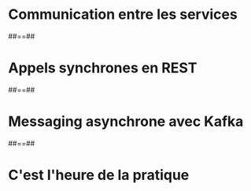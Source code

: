 <!-- .slide: class="transition bg-pink" -->

# Communication entre les services

##==##

# Appels synchrones en REST

##==##

# Messaging asynchrone avec Kafka

##==##

# C'est l'heure de la pratique
